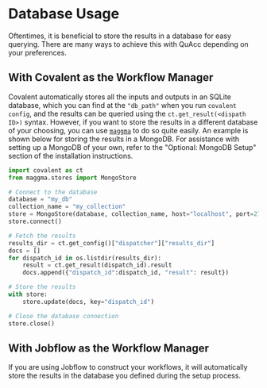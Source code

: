 # Database Usage

Oftentimes, it is beneficial to store the results in a database for easy querying. There are many ways to achieve this with QuAcc depending on your preferences.

## With Covalent as the Workflow Manager

Covalent automatically stores all the inputs and outputs in an SQLite database, which you can find at the `"db_path"` when you run `covalent config`, and the results can be queried using the `ct.get_result(<dispath ID>)` syntax. However, if you want to store the results in a different database of your choosing, you can use [`maggma`](https://github.com/materialsproject/maggma) to do so quite easily. An example is shown below for storing the results in a MongoDB. For assistance with setting up a MongoDB of your own, refer to the "Optional: MongoDB Setup" section of the installation instructions.

```python
import covalent as ct
from maggma.stores import MongoStore

# Connect to the database
database = "my_db"
collection_name = "my_collection"
store = MongoStore(database, collection_name, host="localhost", port=27017, username="my_username", password="my_password")
store.connect()

# Fetch the results
results_dir = ct.get_config()["dispatcher"]["results_dir"]
docs = []
for dispatch_id in os.listdir(results_dir):
    result = ct.get_result(dispatch_id).result
    docs.append({"dispatch_id":dispatch_id, "result": result})

# Store the results
with store:
    store.update(docs, key="dispatch_id")

# Close the database connection
store.close()
```

## With Jobflow as the Workflow Manager

If you are using Jobflow to construct your workflows, it will automatically store the results in the database you defined during the setup process.